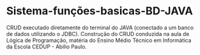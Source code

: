 # Sistema-funções-basicas-BD-JAVA
CRUD executado diretamente do terminal do JAVA (conectado a um banco de dados utilizando o JDBC). Construção do CRUD conduzida na aula de Lógica de Programação, matéria do Ensino Médio Técnico em Informática da Escola CEDUP - Abílio Paulo.

